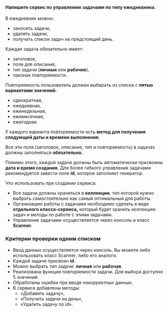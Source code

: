 #### Напишите сервис по управлению задачами по типу ежедневника.

В ежедневник можно:

- заносить задачи,
- удалять задачи,
- получать список задач на предстоящий день.

Каждая задача обязательно имеет:

- заголовок,
- поле для описания,
- тип задачи (**личные** или **рабочие**),
- признак повторяемости.

Повторяемость пользователь должен выбирать из списка с **пятью вариантами значений:**

- однократная,
- ежедневная,
- еженедельная,
- ежемесячная,
- ежегодная.

У каждого варианта повторяемости есть **метод для получения следующей даты и времени выполнения.**

Все эти поля (заголовок, описание, тип и повторяемость) в задачах должны заполняться **обязательно.**

Помимо этого, каждой задаче должны быть автоматически присвоены **дата и время создания.** Для более гибкого управления задачами рекомендуется завести поле **id**, которое заполняет генератор.

Что использовать при создании сервиса:

- Все задачи должны храниться в **коллекции**, тип которой нужно выбрать самостоятельно как самый оптимальный для работы.
- Организацию работы с задачами необходимо сделать в виде **отдельного класса-сервиса,** который будет хранить коллекцию задач и методы по работе с этими задачами.
- Управление задачами осуществляется через консоль и класс **Scanner**.

### Критерии проверки одним списком

- Ввод данных осуществляется через консоль. Вы можете либо использовать класс Scanner, либо его аналоги.
- Каждой задаче присвоен **id**.
- Можно выбрать тип задачи: **личная** или **рабочая**.
- Реализована функция повторяемости задачи. Для выбора доступно 5 значений.
- Обработаны ошибки при вводе некорректных данных.
- В сервисе добавлены методы:
    - «Добавить задачу»,
    - «Получить задачи на день»,
    - «Удалить задачу по id».
